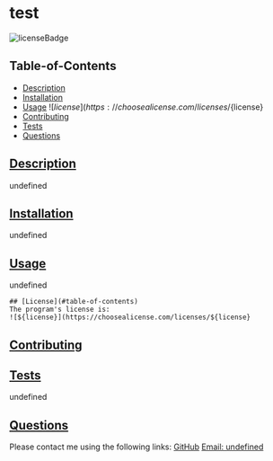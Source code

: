   # test
  
  ![licenseBadge](https://img.shields.io/badge/license-${license}-blue)
  ## Table-of-Contents
  * [Description](#description)
  * [Installation](#installation)
  * [Usage](#usage)
  ![${license}](https://choosealicense.com/licenses/${license}
  * [Contributing](#contributing)
  * [Tests](#tests)
  * [Questions](#questions)
  
  ## [Description](#table-of-contents)
  undefined
  ## [Installation](#table-of-contents)
  undefined
  ## [Usage](#table-of-contents)
  undefined
  
  
    ## [License](#table-of-contents)
    The program's license is:
    ![${license}](https://choosealicense.com/licenses/${license}
  ## [Contributing](#table-of-contents)
  

  ## [Tests](#table-of-contents)
  undefined
  ## [Questions](#table-of-contents)
  Please contact me using the following links:
  [GitHub](https://github.com/undefined)
  [Email: undefined](mailto:undefined)

